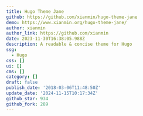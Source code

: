 ```yaml
---
title: Hugo Theme Jane
github: https://github.com/xianmin/hugo-theme-jane
demo: https://www.xianmin.org/hugo-theme-jane/
author: xianmin
author_link: https://github.com/xianmin
date: 2023-11-30T16:38:05.988Z
description: A readable & concise theme for Hugo
ssg:
  - Hugo
css: []
ui: []
cms: []
category: []
draft: false
publish_date: '2018-03-06T11:48:50Z'
update_date: '2024-11-15T10:17:34Z'
github_star: 934
github_fork: 289
---
```

